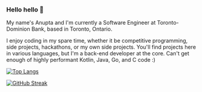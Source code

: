 ### Hello hello 👋

My name's Anupta and I'm currently a Software Engineer at Toronto-Dominion Bank, based in Toronto, Ontario.

I enjoy coding in my spare time, whether it be competitive programming, side projects, hackathons, or my own side projects. You'll find projects here in various languages, but I'm a back-end developer at the core. Can't get enough of highly performant Kotlin, Java, Go, and C code :)

[![Top Langs](https://github-readme-stats.vercel.app/api/top-langs/?username=noopta&layout=pie&theme=dracula&exclude_repo=course_scheduler,noopta.github.io,Portfolio,e-commerce-site,OldPortfolioPage)](https://github.com/anuraghazra/github-readme-stats)

[![GitHub Streak](https://github-readme-streak-stats.herokuapp.com?user=noopta&theme=dracula&card_width=700)](https://git.io/streak-stats)
<!--
**noopta/noopta** is a ✨ _special_ ✨ repository because its `README.md` (this file) appears on your GitHub profile.

Here are some ideas to get you started:

- 🔭 I’m currently working on ...
- 🌱 I’m currently learning ...
- 👯 I’m looking to collaborate on ...
- 🤔 I’m looking for help with ...
- 💬 Ask me about ...
- 📫 How to reach me: ...
- 😄 Pronouns: ...
- ⚡ Fun fact: ...
-->
